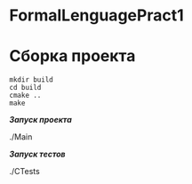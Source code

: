 # FormalLenguagePract1

# Сборка проекта
```
mkdir build
cd build
cmake ..
make
```
***Запуск проекта***

./Main

***Запуск тестов***

./CTests




